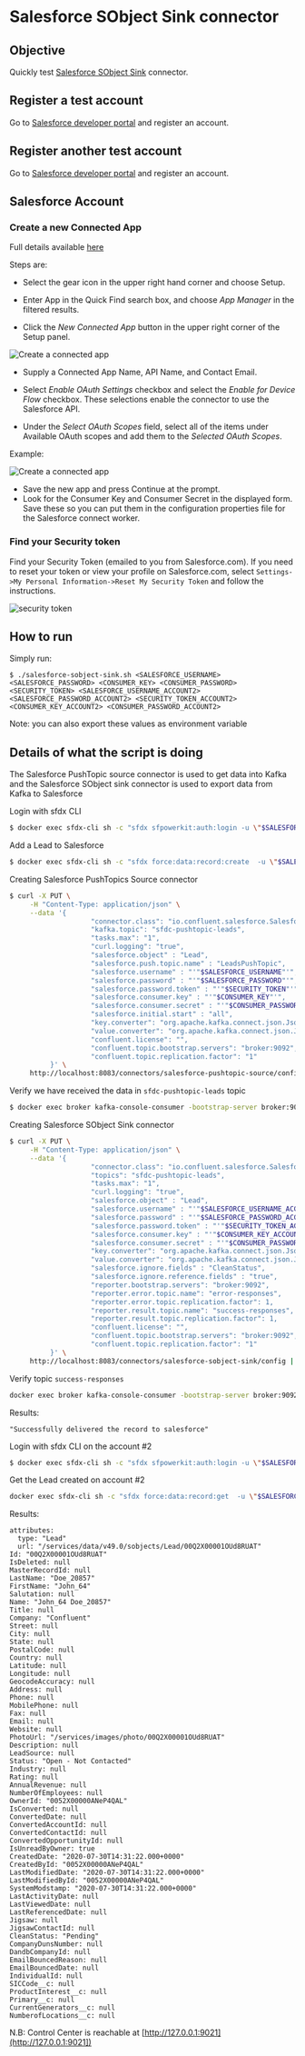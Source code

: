 # Salesforce SObject Sink connector


## Objective

Quickly test [Salesforce SObject Sink](https://docs.confluent.io/current/connect/kafka-connect-salesforce/sobjects_sink/index.html#salesforce-sobject-sink-connector-for-cp) connector.


## Register a test account

Go to [Salesforce developer portal](https://developer.salesforce.com/signup/) and register an account.

## Register another test account

Go to [Salesforce developer portal](https://developer.salesforce.com/signup/) and register an account.

## Salesforce Account

### Create a new Connected App

Full details available [here](https://docs.confluent.io/current/connect/kafka-connect-salesforce/pushtopics/salesforce_pushtopic_source_connector_quickstart.html#salesforce-account)

Steps are:

* Select the gear icon in the upper right hand corner and choose Setup.

* Enter App in the Quick Find search box, and choose *App Manager* in the filtered results.

* Click the *New Connected App* button in the upper right corner of the Setup panel.

![Create a connected app](Screenshot2.png)

* Supply a Connected App Name, API Name, and Contact Email.

* Select *Enable OAuth Settings* checkbox and select the *Enable for Device Flow* checkbox. These selections enable the connector to use the Salesforce API.
* Under the *Select OAuth Scopes* field, select all of the items under Available OAuth scopes and add them to the *Selected OAuth Scopes*.

Example:

![Create a connected app](Screenshot3.png)

* Save the new app and press Continue at the prompt.
* Look for the Consumer Key and Consumer Secret in the displayed form. Save these so you can put them in the configuration properties file for the Salesforce connect worker.

### Find your Security token

Find your Security Token (emailed to you from Salesforce.com). If you need to reset your token or view your profile on Salesforce.com, select `Settings->My Personal Information->Reset My Security Token` and follow the instructions.

![security token](Screenshot1.png)

## How to run

Simply run:

```
$ ./salesforce-sobject-sink.sh <SALESFORCE_USERNAME> <SALESFORCE_PASSWORD> <CONSUMER_KEY> <CONSUMER_PASSWORD> <SECURITY_TOKEN> <SALESFORCE_USERNAME_ACCOUNT2> <SALESFORCE_PASSWORD_ACCOUNT2> <SECURITY_TOKEN_ACCOUNT2> <CONSUMER_KEY_ACCOUNT2> <CONSUMER_PASSWORD_ACCOUNT2>
```

Note: you can also export these values as environment variable


## Details of what the script is doing

The Salesforce PushTopic source connector is used to get data into Kafka and the Salesforce SObject sink connector is used to export data from Kafka to Salesforce

Login with sfdx CLI

```bash
$ docker exec sfdx-cli sh -c "sfdx sfpowerkit:auth:login -u \"$SALESFORCE_USERNAME\" -p \"$SALESFORCE_PASSWORD\" -r \"https://login.salesforce.com\" -s \"$SECURITY_TOKEN\""
```

Add a Lead to Salesforce

```bash
$ docker exec sfdx-cli sh -c "sfdx force:data:record:create  -u \"$SALESFORCE_USERNAME\" -s Lead -v \"FirstName='$LEAD_FIRSTNAME' LastName='$LEAD_LASTNAME' Company=Confluent\""
```

Creating Salesforce PushTopics Source connector

```bash
$ curl -X PUT \
     -H "Content-Type: application/json" \
     --data '{
                    "connector.class": "io.confluent.salesforce.SalesforcePushTopicSourceConnector",
                    "kafka.topic": "sfdc-pushtopic-leads",
                    "tasks.max": "1",
                    "curl.logging": "true",
                    "salesforce.object" : "Lead",
                    "salesforce.push.topic.name" : "LeadsPushTopic",
                    "salesforce.username" : "'"$SALESFORCE_USERNAME"'",
                    "salesforce.password" : "'"$SALESFORCE_PASSWORD"'",
                    "salesforce.password.token" : "'"$SECURITY_TOKEN"'",
                    "salesforce.consumer.key" : "'"$CONSUMER_KEY"'",
                    "salesforce.consumer.secret" : "'"$CONSUMER_PASSWORD"'",
                    "salesforce.initial.start" : "all",
                    "key.converter": "org.apache.kafka.connect.json.JsonConverter",
                    "value.converter": "org.apache.kafka.connect.json.JsonConverter",
                    "confluent.license": "",
                    "confluent.topic.bootstrap.servers": "broker:9092",
                    "confluent.topic.replication.factor": "1"
          }' \
     http://localhost:8083/connectors/salesforce-pushtopic-source/config | jq .
```

Verify we have received the data in `sfdc-pushtopic-leads` topic

```bash
$ docker exec broker kafka-console-consumer -bootstrap-server broker:9092 --topic sfdc-pushtopic-leads --from-beginning --max-messages 1
```

Creating Salesforce SObject Sink connector

```bash
$ curl -X PUT \
     -H "Content-Type: application/json" \
     --data '{
                    "connector.class": "io.confluent.salesforce.SalesforceSObjectSinkConnector",
                    "topics": "sfdc-pushtopic-leads",
                    "tasks.max": "1",
                    "curl.logging": "true",
                    "salesforce.object" : "Lead",
                    "salesforce.username" : "'"$SALESFORCE_USERNAME_ACCOUNT2"'",
                    "salesforce.password" : "'"$SALESFORCE_PASSWORD_ACCOUNT2"'",
                    "salesforce.password.token" : "'"$SECURITY_TOKEN_ACCOUNT2"'",
                    "salesforce.consumer.key" : "'"$CONSUMER_KEY_ACCOUNT2"'",
                    "salesforce.consumer.secret" : "'"$CONSUMER_PASSWORD_ACCOUNT2"'",
                    "key.converter": "org.apache.kafka.connect.json.JsonConverter",
                    "value.converter": "org.apache.kafka.connect.json.JsonConverter",
                    "salesforce.ignore.fields" : "CleanStatus",
                    "salesforce.ignore.reference.fields" : "true",
                    "reporter.bootstrap.servers": "broker:9092",
                    "reporter.error.topic.name": "error-responses",
                    "reporter.error.topic.replication.factor": 1,
                    "reporter.result.topic.name": "success-responses",
                    "reporter.result.topic.replication.factor": 1,
                    "confluent.license": "",
                    "confluent.topic.bootstrap.servers": "broker:9092",
                    "confluent.topic.replication.factor": "1"
          }' \
     http://localhost:8083/connectors/salesforce-sobject-sink/config | jq .
````

Verify topic `success-responses`

```bash
docker exec broker kafka-console-consumer -bootstrap-server broker:9092 --topic success-responses --from-beginning --max-messages 1
```

Results:

```
"Successfully delivered the record to salesforce"
```


Login with sfdx CLI on the account #2

```bash
$ docker exec sfdx-cli sh -c "sfdx sfpowerkit:auth:login -u \"$SALESFORCE_USERNAME_ACCOUNT2\" -p \"$SALESFORCE_PASSWORD_ACCOUNT2\" -r \"https://login.salesforce.com\" -s \"$SECURITY_TOKEN_ACCOUNT2\""
```

Get the Lead created on account #2

```bash
docker exec sfdx-cli sh -c "sfdx force:data:record:get  -u \"$SALESFORCE_USERNAME_ACCOUNT2\" -s Lead -w \"FirstName='$LEAD_FIRSTNAME' LastName='$LEAD_LASTNAME' Company=Confluent\""
```

Results:

```
attributes:
  type: "Lead"
  url: "/services/data/v49.0/sobjects/Lead/00Q2X00001OUd8RUAT"
Id: "00Q2X00001OUd8RUAT"
IsDeleted: null
MasterRecordId: null
LastName: "Doe_20857"
FirstName: "John_64"
Salutation: null
Name: "John_64 Doe_20857"
Title: null
Company: "Confluent"
Street: null
City: null
State: null
PostalCode: null
Country: null
Latitude: null
Longitude: null
GeocodeAccuracy: null
Address: null
Phone: null
MobilePhone: null
Fax: null
Email: null
Website: null
PhotoUrl: "/services/images/photo/00Q2X00001OUd8RUAT"
Description: null
LeadSource: null
Status: "Open - Not Contacted"
Industry: null
Rating: null
AnnualRevenue: null
NumberOfEmployees: null
OwnerId: "0052X00000ANeP4QAL"
IsConverted: null
ConvertedDate: null
ConvertedAccountId: null
ConvertedContactId: null
ConvertedOpportunityId: null
IsUnreadByOwner: true
CreatedDate: "2020-07-30T14:31:22.000+0000"
CreatedById: "0052X00000ANeP4QAL"
LastModifiedDate: "2020-07-30T14:31:22.000+0000"
LastModifiedById: "0052X00000ANeP4QAL"
SystemModstamp: "2020-07-30T14:31:22.000+0000"
LastActivityDate: null
LastViewedDate: null
LastReferencedDate: null
Jigsaw: null
JigsawContactId: null
CleanStatus: "Pending"
CompanyDunsNumber: null
DandbCompanyId: null
EmailBouncedReason: null
EmailBouncedDate: null
IndividualId: null
SICCode__c: null
ProductInterest__c: null
Primary__c: null
CurrentGenerators__c: null
NumberofLocations__c: null
```


N.B: Control Center is reachable at [http://127.0.0.1:9021](http://127.0.0.1:9021])
